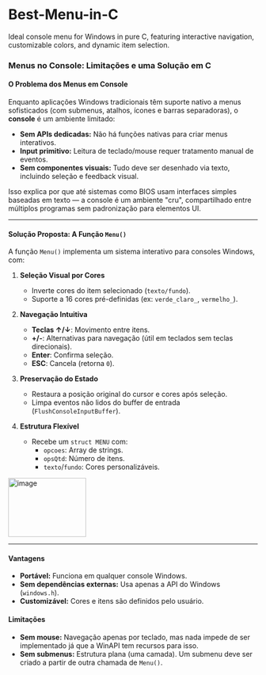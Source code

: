 # Best-Menu-in-C
Ideal console menu for Windows in pure C, featuring interactive navigation, customizable colors, and dynamic item selection.

### **Menus no Console: Limitações e uma Solução em C**

#### **O Problema dos Menus em Console**
Enquanto aplicações Windows tradicionais têm suporte nativo a menus sofisticados (com submenus, atalhos, ícones e barras separadoras), o **console** é um ambiente limitado:
- **Sem APIs dedicadas:** Não há funções nativas para criar menus interativos.
- **Input primitivo:** Leitura de teclado/mouse requer tratamento manual de eventos.
- **Sem componentes visuais:** Tudo deve ser desenhado via texto, incluindo seleção e feedback visual.

Isso explica por que até sistemas como BIOS usam interfaces simples baseadas em texto — a console é um ambiente "cru", compartilhado entre múltiplos programas sem padronização para elementos UI.

---

#### **Solução Proposta: A Função `Menu()`**
A função `Menu()` implementa um sistema interativo para consoles Windows, com:

1. **Seleção Visual por Cores**
   - Inverte cores do item selecionado (`texto/fundo`).
   - Suporte a 16 cores pré-definidas (ex: `verde_claro_`, `vermelho_`).

2. **Navegação Intuitiva**
   - **Teclas ↑/↓**: Movimento entre itens.
   - **+/-**: Alternativas para navegação (útil em teclados sem teclas direcionais).
   - **Enter**: Confirma seleção.
   - **ESC**: Cancela (retorna `0`).

3. **Preservação do Estado**
   - Restaura a posição original do cursor e cores após seleção.
   - Limpa eventos não lidos do buffer de entrada (`FlushConsoleInputBuffer`).

4. **Estrutura Flexível**
   - Recebe um `struct MENU` com:
     - `opcoes`: Array de strings.
     - `opsQtd`: Número de itens.
     - `texto`/`fundo`: Cores personalizáveis.
<img width="157" height="119" alt="image" src="https://github.com/user-attachments/assets/e741d37c-a982-4500-b550-d5e85458495b" />

---

#### **Vantagens**
- **Portável:** Funciona em qualquer console Windows.
- **Sem dependências externas:** Usa apenas a API do Windows (`windows.h`).
- **Customizável:** Cores e itens são definidos pelo usuário.

#### **Limitações**
- **Sem mouse:** Navegação apenas por teclado, mas nada impede de ser implementado já que a WinAPI tem recursos para isso.
- **Sem submenus:** Estrutura plana (uma camada). Um submenu deve ser criado a partir de outra chamada de `Menu()`.
